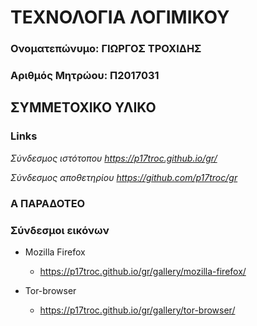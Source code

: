 # ΤΕΧΝΟΛΟΓΙΑ ΛΟΓΙΜΙΚΟΥ

### Ονοματεπώνυμο: ΓΙΩΡΓΟΣ ΤΡΟΧΙΔΗΣ
### Αριθμός Μητρώου: Π2017031


## ΣΥΜΜΕΤΟΧΙΚΟ ΥΛΙΚΟ 

### Links

*Σύνδεσμος ιστότοπου https://p17troc.github.io/gr/*

*Σύνδεσμος αποθετηρίου https://github.com/p17troc/gr*

### A ΠΑΡΑΔΟΤΕΟ
### Σύνδεσμοι εικόνων

* Mozilla Firefox

  * https://p17troc.github.io/gr/gallery/mozilla-firefox/
  

* Tor-browser

  * https://p17troc.github.io/gr/gallery/tor-browser/



